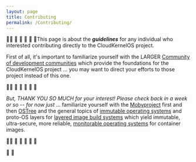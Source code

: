 ```yaml
---
layout: page
title: Contributing
permalink: /Contributing/
---
```


🐝:construction: 🐝  :construction:  🐝 :construction: 🐝This page is about the ***guidelines*** for any individual who interested contributing directly to the CloudKernelOS project.

First of all, it's important to familiarize yourself with the LARGER [Community of development communities](Community.md) which provide the foundations for the CloudKernelOS project ... you may want to direct your efforts to those project instead of this one.

🐝:construction: 🐝  :construction:  🐝 :construction: 🐝

*But, THANK YOU SO MUCH for your interest! Please check back in a week or so -- for now just* ... familiarize yourself with the [Mobyproject](https://mobyproject.org/) first and then [OSTree](https://ostreedev.github.io/ostree/) and the general topics of [immutable operating systems](https://docs.fedoraproject.org/en-US/fedora-coreos/) and proto-OS layers for [layered image build systems](https://docs.pagure.org/releng/layered_image_build_service.html) which yield immutable, ultra-secure, more reliable, [monitorable operating systems](https://arxiv.org/search/?query=%22monitorability%22+%22operating+system%22&searchtype=all&abstracts=show&order=-announced_date_first&size=200) for container images.

🐝:construction: 🐝  :construction:  🐝 :construction: 🐝

🐝
🐝
